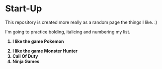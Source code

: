 # Start-Up
This repository is created more really as a random page the things I like. :)


I'm going to practice bolding, italicing and numbering my list.

<b> <ol> <li>I like the game Pokemon
<li> I like the game Monster Hunter
<li> Call Of Duty
<li> Ninja Games

